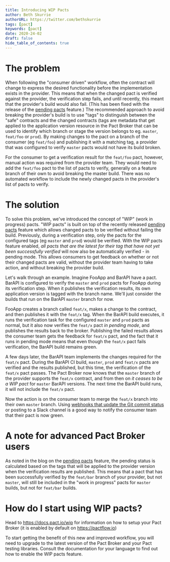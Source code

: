```yaml
---
title: Introducing WIP Pacts
author: Beth Skurrie
authorURL: https://twitter.com/bethskurrie
tags: [pact]
keywords: [pact]
date: 2020-24-02
draft: false
hide_table_of_contents: true
---
```


# The problem

When following the "consumer driven" workflow, often the contract will change to express the desired functionality before the implementation exists in the provider. This means that when the changed pact is verified against the provider, the verification step fails, and until recently, this meant that the provider's build would also fail. (This has been fixed with the release of the [pending pacts][pending-pacts] feature.) The recommended approach to avoid breaking the provider's build is to use "tags" to distinguish between the "safe" contracts and the changed contracts (tags are metadata that get applied to the application version resource in the Pact Broker that can be used to identify which branch or stage the version belongs to eg. `master`, `feat/foo` or `prod`). By making changes to the pact on a branch of the consumer (eg `feat/foo`) and publishing it with a matching tag, a provider that was configured to verify `master` pacts would not have its build broken.

For the consumer to get a verification result for the `feat/foo` pact, however, manual action was required from the provider team. They would need to add the `feat/foo` pact to the list of pacts to verify, generally on a feature branch of their own to avoid breaking the master build. There was no automated workflow to include the newly changed pacts in the provider's list of pacts to verify.

# The solution
To solve this problem, we've introduced the concept of "WIP" (work in progress) pacts. "WIP pacts" is built on top of the recently released [pending pacts][pending-pacts] feature which allows changed pacts to be verified without failing the build. Previously, during a verification step, only the pacts for the configured tags (eg `master` and `prod`) would be verified. With the WIP pacts feature enabled, *all pacts that are the latest for their tag that have not yet been successfully verified* will now also be automatically verified - in pending mode. This allows consumers to get feedback on whether or not their changed pacts are valid, without the provider team having to take action, and without breaking the provider build.

Let's walk through an example. Imagine FooApp and BarAPI have a pact. BarAPI is configured to verify the `master` and `prod` pacts for FooApp during its verification step. When it publishes the verification results, its own application version is tagged with the branch name. We'll just consider the builds that run on the BarAPI `master` branch for now.

FooApp creates a branch called `feat/x`, makes a change to the contract, and then publishes it with the `feat/x` tag. When the BarAPI build executes, it runs the verification task for the configured `master` and `prod` pacts as normal, but it also now verifies the `feat/x` pact *in pending mode*, and publishes the results back to the broker. Publishing the failed results allows the consumer team gets the feedback for `feat/x` pact, and the fact that it runs in pending mode means that even though the `feat/x` pact fails verification, the BarAPI build remains green.

A few days later, the BarAPI team implements the changes required for the `feat/x` pact. During the BarAPI CI build, `master`, `prod` and `feat/x` pacts are verified and the results published, but this time, the verification of the `feat/x` pact passes. The Pact Broker now knows that the `master` branch of the provider supports the `feat/x` contract, and from then on *it ceases to be a WIP pact* for `master` BarAPI versions. The next time the BarAPI build runs, it will not include the `feat/x` pact.

Now the action is on the consumer team to merge the `feat/x` branch into their own `master` branch. Using [webhooks that update the Git commit status][git-status] or posting to a Slack channel is a good way to notify the consumer team that their pact is now green.

# A note for advanced Pact Broker users

As noted in the blog on the [pending pacts][pending-pacts] feature, the pending status is calculated based on the tags that will be applied to the provider version when the verification results are published. This means that a pact that has been successfully verified by the `feat/bar` branch of your provider, but not `master`, will still be included in the "work in progress" pacts for `master` builds, but not for `feat/bar` builds.

# How do I start using WIP pacts?

Head to https://docs.pact.io/wip for information on how to setup your Pact Broker (it is enabled by default on https://pactflow.io)

To start getting the benefit of this new and improved workflow, you will need to upgrade to the latest version of the Pact Broker and your Pact testing libraries. Consult the documentation for your language to find out how to enable the WIP pacts feature.


[pending-pacts]: http://blog.pact.io/2020/02/24/how-we-have-fixed-the-biggest-problem-with-the-pact-workflow/
[git-status]: http://blog.pact.io/2018/07/16/publishing-pact-verification-statuses-to-github/
[join-slack]: https://slack.pact.io
